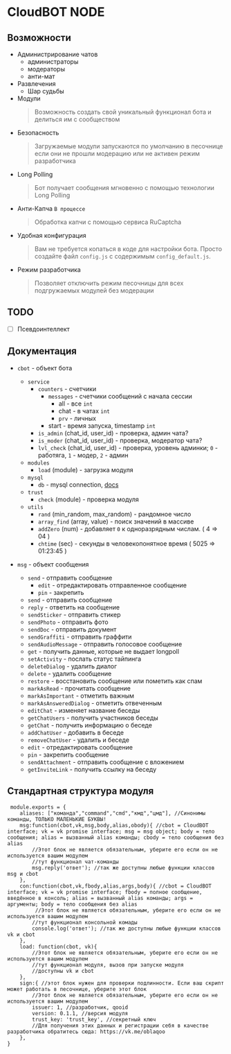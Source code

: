 CloudBOT NODE
=
Возможности
-
* Администрирование чатов
    * администраторы 
    * модераторы
    * анти-мат
* Развлечения
    * Шар судьбы
* Модули
    > Возможность создать свой уникальный функционал бота и делиться им с сообществом
* Безопасность
    > Загружаемые модули запускаются по умолчанию в песочнице если они не прошли модерацию или не активен режим разработчика
* Long Polling 
    > Бот получает сообщения мгновенно с помощью технологии Long Polling
* Анти-Капча `В процессе`
    > Обработка капчи с помощью сервиса RuCaptcha
* Удобная конфигурация
	> Вам не требуется копаться в коде для настройки бота. Просто создайте файл `config.js` с содержимым `config_default.js`.
* Режим разработчика
	> Позволяет отключить режим песочницы для всех подгружаемых модулей без модерации

TODO
-
- [ ] Псевдоинтеллект

Документация
-
* `cbot` - объект бота
	* `service`
		* `counters` - счетчики
			* `messages` - счетчики сообщений с начала сессии
              * all - все `int`
              * chat - в чатах `int`
              * `prv` - личных
            * start - время запуска, timestamp `int`
		* `is_admin` (chat_id, user_id) - проверка, админ чата?
		* `is_moder` (chat_id, user_id) - проверка, модератор чата?
		* `lvl_check` (chat_id, user_id) - проверка, уровень админки; `0` - работяга, `1` - модер, `2` - админ
	* `modules`
		* `load` (module) - загрузка модуля
	* `mysql`
		* `db` - mysql connection, [docs](https://www.npmjs.com/package/mysql)
	* `trust`
		* `check` (module) - проверка модуля
	* `utils`
		* `rand` (min_random, max_random) - рандомное число
		* `array_find` (array, value) - поиск значений в массиве
		* `addZero` (num) - добавляет `0` к одноразрядным числам. ( 4 => 04 ) 
		* `chtime` (sec) - секунды в человекопонятное время ( 5025 => 01:23:45 )

* `msg` - объект сообщения
	* `send` - отправить сообщение
		* `edit` - отредактировать отправленное сообщение
		* `pin` - закрепить
	* `send` - отправить сообщение
	* `reply` - ответить на сообщение
	* `sendSticker` - отправить стикер
	* `sendPhoto` - отправить фото
	* `sendDoc` - отправить документ
	* `sendGraffiti` - отправить граффити
	* `sendAudioMessage` - отправить голосовое сообщение
	* `get` - получить данные, которые не выдает longpoll
	* `setActivity` - послать статус тайпинга
	* `deleteDialog` - удалить диалог
	* `delete` - удалить сообщение
	* `restore` - восстановить сообщение или пометить как спам
	* `markAsRead` - прочитать сообщение
	* `markAsImportant` - отметить важным
	* `markAsAnsweredDialog` - отметить отвеченным
	* `editChat` - изменяет название беседы
	* `getChatUsers` - получить участников беседы
	* `getChat` - получить информацию о беседе
	* `addChatUser` - добавить в беседе
	* `removeChatUser` - удалить и беседе
	* `edit` - отредактировать сообщение
	* `pin` - закрепить сообщение
	* `sendAttachment` - отправить сообщение с вложением
	* `getInviteLink` - получить ссылку на беседу

Стандартная структура модуля
-
```
 module.exports = {
	aliases: ["команда","command","cmd","кмд","цмд"], //Синонимы команды, ТОЛЬКО МАЛЕНЬКИЕ БУКВЫ!
	msg:function(cbot,vk,msg,body,alias,obody){ //cbot = CloudBOT interface; vk = vk promise interface; msg = msg object; body = тело сообщения; alias = вызванный alias команды; cbody = тело сообщения без alias
		//Этот блок не является обязательным, уберите его если он не используется вашим модулем
		//тут функционал чат-команды
		msg.reply('ответ'); //так же доступны любые функции классов msg и cbot
	},
	con:function(cbot,vk,fbody,alias,args,body){ //cbot = CloudBOT interface; vk = vk promise interface; fbody = полное сообщение, введённое в консоль; alias = вызванный alias команды; args = аргументы; body = тело сообщения без alias
		 //Этот блок не является обязательным, уберите его если он не используется вашим модулем
		//тут функционал консольной комады
		console.log('ответ'); //так же доступны любые функции классов vk и cbot
	},
	load: function(cbot, vk){ 
		//Этот блок не является обязательным, уберите его если он не используется вашим модулем
		//тут функционал модуля, вызов при запуске модуля
		//доступны vk и cbot
	},
	sign:{ //этот блок нужен для проверки подлинности. Если ваш скрипт может работать в песочнице, уберите этот блок
		//Этот блок не является обязательным, уберите его если он не используется вашим модулем
		issuer: 1, //разработчик, qooid
		version: 0.1.1, //версия модуля
		trust_key: 'trust_key', //секретный ключ
		//Для получения этих данных и регистрации себя в качестве разработчика обратитесь сюда: https://vk.me/oblaqoo
	},
}
```
